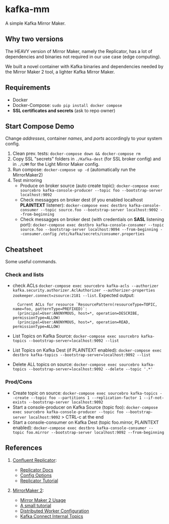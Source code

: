 # kafka-mm
A simple Kafka Mirror Maker.

## Why two versions
The HEAVY version of Mirror Maker, namely the Replicator, has a lot of dependencies and binaries not required in our use case (edge computing).

We built a novel container with Kafka binaries and dependencies needed by the Mirror Maker 2 tool, a lighter Kafka Mirror Maker.

## Requirements
- Docker
- Docker-Compose: ```sudo pip install docker compose```
- __SSL certificates and secrets__ (ask to repo owner)

## Start Compose Demo
Change _addresses_, container _names_, and _ports_ accordingly to your system config. 

1. Clean prev. tests: ```docker-compose down && docker-compose rm```
1. Copy SSL "secrets" folders in ```./Kafka-dest``` (for SSL broker config) and in ```./LMM``` for the Light Mirror Maker config.
1. Run compose: ```docker-compose up -d``` (automatically run the MirrorMaker2)    
1. Test mirroring
    - Produce on broker source (auto create topic): ```docker-compose exec sourcebro kafka-console-producer --topic foo --bootstrap-server localhost:9092```
    - Check messagges on broker dest (if you enabled localhost __PLAINTEXT__ listener): ```docker-compose exec destbro kafka-console-consumer --topic source.foo --bootstrap-server localhost:9092 --from-beginning```
    - Check messagges on broker dest (with credentials on __SASL__ listening port): ```docker-compose exec destbro kafka-console-consumer --topic source.foo --bootstrap-server localhost:9094 --from-beginning --consumer.config /etc/kafka/secrets/consumer.properties```

## Cheatsheet
Some useful commands.

### Check and lists
- check ACLs ```docker-compose exec sourcebro kafka-acls --authorizer kafka.security.authorizer.AclAuthorizer --authorizer-properties zookeeper.connect=zsource:2181 --list```. Expected output:
        
        Current ACLs for resource `ResourcePattern(resourceType=TOPIC, name=foo, patternType=PREFIXED)`:
        (principal=User:ANONYMOUS, host=*, operation=DESCRIBE, permissionType=ALLOW)
        (principal=User:ANONYMOUS, host=*, operation=READ, permissionType=ALLOW)

- List Topics on Kafka Source: ```docker-compose exec sourcebro kafka-topics --bootstrap-server=localhost:9092 --list```
- List Topics on Kafka Dest (if PLAINTEXT enabled): ```docker-compose exec destbro kafka-topics --bootstrap-server=localhost:9092 --list```
- Delete ALL topics on source: ```docker-compose exec sourcebro kafka-topics --bootstrap-server=localhost:9092 --delete --topic '.*'```

### Prod/Cons
- Create topic on source: ```docker-compose exec sourcebro kafka-topics --create --topic foo --partitions 1 --replication-factor 1 --if-not-exists --bootstrap-server localhost:9092```
- Start a console-producer on Kafka Source (topic foo): ```docker-compose exec sourcebro kafka-console-producer --topic foo --bootstrap-server localhost:9092``` > CTRL-c at the end
- Start a console-consumer on Kafka Dest (topic foo.mirror, PLAINTEXT enabled): ```docker-compose exec destbro kafka-console-consumer --topic foo.mirror --bootstrap-server localhost:9092 --from-beginning``` 


## References
1. [Confluent Replicator](./MMaker/): 
    - [Replicator Docs](https://docs.confluent.io/platform/current/multi-dc-deployments/replicator/index.html)
    - [Config Options](https://docs.confluent.io/platform/current/multi-dc-deployments/replicator/configuration_options.html)
    - [Replicator Tutorial](https://docs.confluent.io/platform/current/multi-dc-deployments/replicator/replicator-quickstart.html)

1. [MirrorMaker 2](./LMM/):
    - [Mirror Maker 2 Usage](https://cwiki.apache.org/confluence/display/KAFKA/KIP-382%3A+MirrorMaker+2.0#KIP382:MirrorMaker2.0-Walkthrough:RunningMirrorMaker2.0)
    - [A small tutorial](https://medium.com/larus-team/how-to-setup-mirrormaker-2-0-on-apache-kafka-multi-cluster-environment-87712d7997a4)
    - [Distributed Worker Configuration](https://docs.confluent.io/platform/current/connect/references/allconfigs.html#distributed-worker-configuration)
    - [Kafka Connect Internal Topics](https://docs.confluent.io/home/connect/self-managed/userguide.html#kconnect-internal-topics)